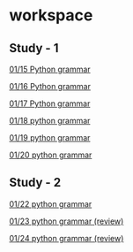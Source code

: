 # workspace

## Study - 1

[01/15 Python grammar](workspace%204d95aad8d0ec4a37acbf0015ab27ba8f/01%2015%20Python%20grammar%20c8d7312563e741c5820297beb44fe2b9.md)

[01/16 Python grammar](workspace%204d95aad8d0ec4a37acbf0015ab27ba8f/01%2016%20Python%20grammar%206db7e77a2fda4ba39ac95901bdc5bc68.md)

[01/17 Python grammar](workspace%204d95aad8d0ec4a37acbf0015ab27ba8f/01%2017%20Python%20grammar%209a3560eb0211475da2c7033c7f1f9781.md)

[01/18 python grammar](workspace%204d95aad8d0ec4a37acbf0015ab27ba8f/01%2018%20python%20grammar%209b3051294a214e278071104fac562405.md)

[01/19 python grammar](workspace%204d95aad8d0ec4a37acbf0015ab27ba8f/01%2019%20python%20grammar%2033530aa670664fae8bedbbaf77822be5.md)

[01/20 python grammar](workspace%204d95aad8d0ec4a37acbf0015ab27ba8f/01%2020%20python%20grammar%203c2a656e530547a893dbcf90ae3ba23d.md)

## Study - 2

[01/22 python grammar](workspace%204d95aad8d0ec4a37acbf0015ab27ba8f/01%2022%20python%20grammar%20ae3ae1ee5f034267bd4c1f76c151caef.md)

[01/23 python grammar (review)](workspace%204d95aad8d0ec4a37acbf0015ab27ba8f/01%2023%20python%20grammar%20(review)%2085397ae339844430ae27360d74372733.md)

[01/24 python grammar (review)](workspace%204d95aad8d0ec4a37acbf0015ab27ba8f/01%2024%20python%20grammar%20(review)%20973a3f988a334259bc873dc257f57978.md)